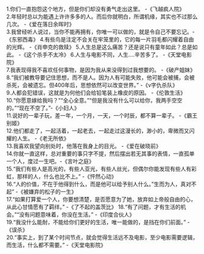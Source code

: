 1.你们一直抱怨这个地方，但是你们却没有勇气走出这里。  -《飞越疯人院》  
2.年轻时总以为能遇上许许多多的人。而后你就明白，所谓机缘，其实也不过那么几次。 -《爱在落日余晖时》  
3.我曾经听人说过，当你不能再拥有，你唯一可以做的，就是令自己不要忘记。-《东邪西毒》 
4.有些鸟是注定不会关在牢笼里的，它的每一片羽毛都闪耀着自由的光辉。 -《肖申克的救赎》 
5.人生总是这么痛苦？还是说只有童年如此？总是如此。 -《这个杀手不太冷》 
6.人生与电影不同，人生....辛苦多了。 -《天堂电影院》  
7.我表现得我不喜欢任何事物，是因为我从来没得到过我想要的。 -《破产姐妹》  
8.“我们被教导要记住思想，而不是人。因为人有可能失败，他可能会被捕，会被杀死，会被遗忘。但400年后，思想依然可以改变世界。” -《v字仇杀队》  
9.人都会犯错误，这就是为何他们会给铅笔装上橡皮的原因。 -《伦敦生活》 
10.“你愿意嫁给我吗？”“全心全意。”“但是我没有什么可以给你，我两手空空的。”“现在不空了。”-《小妇人》  
11.说好的一辈子玩，差一年，一个月，一天，一个时辰，都不算一辈子。 -《霸王别姬》  
12.他们都走了，一起活着，一起老去，一起走过这漫长的，渺小的，卑微而又闪耀的人生。  -《老无所依》  
13.我喜欢我望向别处时，他落在我身上的目光。 -《爱在破晓前》  
14.你就一直这样，总对重要的事只字不提，然后摆出若无其事的表情，一直孤单一个人，度过一生吧。-《言叶之庭》  
15.“我们有些人是高光的，有些人亚光，有些人丝光，但偶尔你能发现有些人有彩虹，那样的人，什么也比不上。” -《怦然心动》  
16.“人的价值，不在于他得到什么，而是他可以给予别人什么。”生而为人，真对不起” -《被嫌弃的松子的一生》  
17.“如果打算爱一个人，你要想清楚，是否愿意为了她，放弃如上帝般自由的心，从此心甘情愿有了羁绊。” -《了不起的盖茨比》 
18.“有了问题，才有生活的机会。”“没有问题意味着，你没在生活。” -《印度合伙人》  
19.“我没什么能耐，不能给你们更好的生活，唯一能做的，是挡在你们前面。” -《误杀》  
20.“事实上，到了某个时间节点，就会觉得生活远不及电影，至少电影需要逻辑，而生活，什么都不需要。” -《天堂电影院》  
